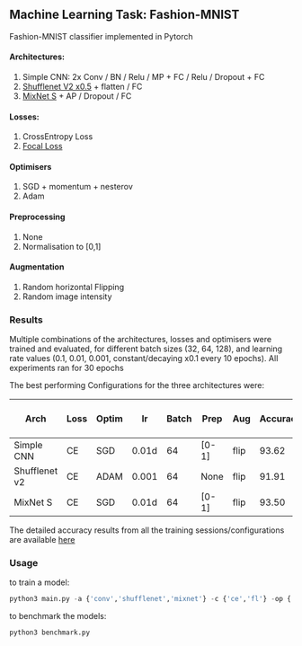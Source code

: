 ## Machine Learning Task: Fashion-MNIST

Fashion-MNIST classifier implemented in Pytorch

#### Architectures:

1. Simple CNN: 2x Conv / BN / Relu / MP + FC / Relu / Dropout + FC 
2. [Shufflenet V2 x0.5](https://arxiv.org/abs/1807.11164) + flatten / FC
3. [MixNet S](https://arxiv.org/abs/1907.09595) + AP / Dropout / FC

#### Losses:
1. CrossEntropy Loss
2. [Focal Loss](https://arxiv.org/abs/1708.02002)

#### Optimisers
1. SGD + momentum + nesterov
2. Adam

#### Preprocessing
1. None
2. Normalisation to [0,1]

#### Augmentation
1. Random horizontal Flipping
2. Random image intensity 

### Results

Multiple combinations of the architectures, losses and optimisers were trained and evaluated, for different batch sizes (32, 64, 128), and learning rate values (0.1, 0.01, 0.001, constant/decaying x0.1 every 10 epochs). All experiments ran for 30 epochs

The best performing Configurations for the three architectures were:

| Arch | Loss | Optim | lr | Batch | Prep | Aug | Accuracy | Params | Input dim | Runtime (GTX 970) | Runtime (i5-4670) | 
| --- | --- | --- | --- | --- | --- | --- | --- | --- | --- |--- |--- |
|Simple CNN | CE | SGD | 0.01d | 64 | [0-1] | flip | 93.62 | 9921 K | 28x28x1 |0.54ms |2.71ms |
|Shufflenet v2 | CE | ADAM | 0.001 | 64 | None | flip | 91.91 | 382 K | 56x56x1 |7.99ms |6.00ms |
|MixNet S | CE | SGD | 0.01d | 64 | [0-1] | flip | 93.50 | 2612 K | 56x56x1 |17.14ms |17.96ms |

The detailed accuracy results from all the training sessions/configurations are available [here](https://drive.google.com/file/d/1csOWy-xwY6Xk2VjNKZJIM93UozmKfq-_/view?usp=sharing)

### Usage
to train a model:
```python
python3 main.py -a {'conv','shufflenet','mixnet'} -c {'ce','fl'} -op {'sgd','adam'} -lr learning_rate -b batch_size --epochs epochs --normalise --aug_int
```
to benchmark the models:
```python
python3 benchmark.py
```
